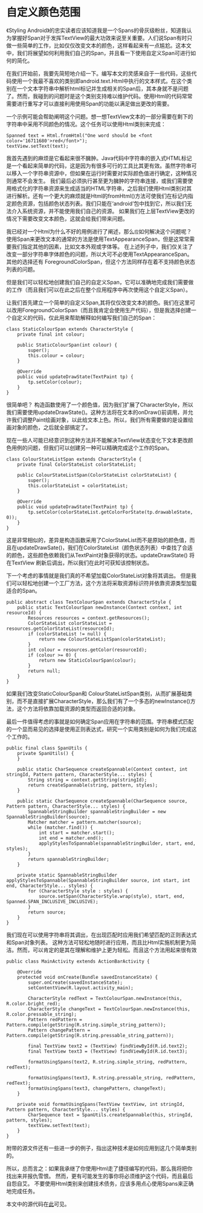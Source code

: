 # 自定义颜色范围

《Styling Android》的忠实读者应该知道我是一个Spans的骨灰级粉丝，知道我认为掌握好Span对于发挥TextView的最大功效来说至关重要。人们说Span有时只做一些简单的工作，比如仅仅改变文本的颜色，这样看起来有一点尴尬。这本文中，我们将展望如何利用我们自己的Span，并且看一下使用自定义Span可进行如何的简化。

在我们开始前，我要先简短地介绍一下。编写本文的灵感来自于一些代码，这些代码使用一个我最不喜欢的类别即android.text.Html中执行的文本样式。在这个类别在一个文本字符串中解析html标记并生成相关的Span后，其本身就不是问题了。然而，我碰到的问题时是这个类别支持难以维护代码。使用Html的代码常常需要进行重写才可以直接利用使用Span的功能以满足做出更改的需要。

一个示例可能会帮助阐明这个问题。想一想TextView文本的一部分需要在剩下的字符串中采用不同颜色的情况。这个任务可以使用Html类别来完成：

```
Spanned text = Html.fromHtml("One word should be <font color='16711680'>red</font>");
textView.setText(text);
```

我首先遇到的麻烦是它看起来很不臃肿。Java代码中字符串的嵌入式HTML标记是一个看起来简单的代码，这是因为有很多可行的工具比其更有效。虽然字符串可以移入一个字符串资源中，但如果在运行时需要对实际颜色值进行确定，这种情况则通常不会发生。 我们最后必须执行甚至更为臃肿的字符串连接，或我们需要使用格式化的字符串资源来生成适当的HTML字符串，之后我们使用Html类别对其进行解析。还有一个更大的麻烦就是Html的fromHtml()方法可使我们在标记内指定颜色资源，包括颜色状态列表。我们只能在‘android’包中找到它，所以我们无法介入系统资源，并不能使用我们自己的资源。  如果我们在上层TextView更改的情况下需要改变文本颜色，这就会给我们带来问题。

我已经对一个Html为什么不好的用例进行了阐述，那么`应`如何解决这个问题呢？ 使用Span来更改文本的通常的方法是使用TextAppearanceSpan，但是这常常需要我们指定其他的因素，比如文本外观或字体等。 在上述列子中，我们仅关注了改变一部分字符串字体颜色的问题，所以大可不必使用TextAppearanceSpan。其他的选择还有 ForegroundColorSpan，但这个方法同样存在着不支持颜色状态列表的问题。

但是我们可以轻松地创建我们自己的自定义Span，它可以准确地完成我们需要做的工作（而且我们可以在此之后在整个应用程序中再次使用这个自定义Span）。

让我们首先建立一个简单的自定义Span,其将仅仅改变文本的颜色。我们在这里可以改用ForegroundColorSpan（而且我肯定会使用生产代码），但是我选择创建一个自定义的代码，仅此用来帮助解释如何编写我们自己的Span：

```
class StaticColourSpan extends CharacterStyle {
    private final int colour;
 
    public StaticColourSpan(int colour) {
        super();
        this.colour = colour;
    }
 
    @Override
    public void updateDrawState(TextPaint tp) {
        tp.setColor(colour);
    }
}
```

很简单吧？ 构造函数使用了一个颜色值，因为我们扩展了CharacterStyle，所以我们需要使用updateDrawState()。这种方法将在文本的onDraw()前调用，并允许我们调整Paint绘画对象，以此给文本上色。所以，我们所有需要做的是设置绘画对象的颜色，之后就全部搞定了。

现在一些人可能已经意识到这种方法并不能解决TextView状态变化下文本更改颜色用例的问题，但我们可以创建另一种可以精确完成这个工作的Span。

```
class ColourStateListSpan extends CharacterStyle {
    private final ColorStateList colorStateList;
 
    public ColourStateListSpan(ColorStateList colorStateList) {
        super();
        this.colorStateList = colorStateList;
    }
 
    @Override
    public void updateDrawState(TextPaint tp) {
        tp.setColor(colorStateList.getColorForState(tp.drawableState, 0));
    }
}
```

这是非常相似的，差异是构造函数采用了ColorStateList而不是原始的颜色值，而且在updateDrawSate()，我们在ColorStateList（颜色状态列表）中查找了合适的颜色，这些颜色依赖我们从TextPaint对象获得的状态。updateDrawState() 将在TextView 刷新后调出，所以我们在此时可获知该控制状态。

下一个考虑的事情就是我们真的不希望加载ColorStateList对象将其调出。 但是我们可以轻松地创建一个工厂方法，这个方法将采取资源标识符并依靠资源类型加载适合的Span。

```
public abstract class TextColourSpan extends CharacterStyle {
    public static TextColourSpan newInstance(Context context, int resourceId) {
        Resources resources = context.getResources();
        ColorStateList colorStateList = resources.getColorStateList(resourceId);
        if (colorStateList != null) {
            return new ColourStateListSpan(colorStateList);
        }
        int colour = resources.getColor(resourceId);
        if (colour >= 0) {
            return new StaticColourSpan(colour);
        }
        return null;
    }
}
```

如果我们改变StaticColourSpan和 ColourStateListSpan类别，从而扩展基础类别，而不是直接扩展CharacterStyle，那么我们有了一个多态的newInstance()方法，这个方法将依靠加载资源的类型而返回合适的对象。

最后一件值得考虑的事就是如何确定Span应用在字符串的范围。字符串模式匹配的一个显而易见的选择是使用正则表达式，研究一个实用类别是如何为我们完成这个工作的。

```
public final class SpanUtils {
    private SpanUtils() {
    }
 
    public static CharSequence createSpannable(Context context, int stringId, Pattern pattern, CharacterStyle... styles) {
        String string = context.getString(stringId);
        return createSpannable(string, pattern, styles);
    }
 
    public static CharSequence createSpannable(CharSequence source, Pattern pattern, CharacterStyle... styles) {
        SpannableStringBuilder spannableStringBuilder = new SpannableStringBuilder(source);
        Matcher matcher = pattern.matcher(source);
        while (matcher.find()) {
            int start = matcher.start();
            int end = matcher.end();
            applyStylesToSpannable(spannableStringBuilder, start, end, styles);
        }
        return spannableStringBuilder;
    }
 
    private static SpannableStringBuilder applyStylesToSpannable(SpannableStringBuilder source, int start, int end, CharacterStyle... styles) {
        for (CharacterStyle style : styles) {
            source.setSpan(CharacterStyle.wrap(style), start, end, Spanned.SPAN_INCLUSIVE_INCLUSIVE);
        }
        return source;
    }
}
```

我们现在可以使用字符串将其调出，在出现匹配时应用我们希望匹配的正则表达式和Span对象列表。 这种方法可轻松地随时进行应用，而且比Html实施机制更为简洁。然而，可以肯定的是其在理解和维护上更为轻松。而且这个方法用起来很有效

```
public class MainActivity extends ActionBarActivity {
 
    @Override
    protected void onCreate(Bundle savedInstanceState) {
        super.onCreate(savedInstanceState);
        setContentView(R.layout.activity_main);
 
        CharacterStyle redText = TextColourSpan.newInstance(this, R.color.bright_red);
        CharacterStyle changeText = TextColourSpan.newInstance(this, R.color.pressable_string);
        Pattern redPattern = Pattern.compile(getString(R.string.simple_string_pattern));
        Pattern changePattern = Pattern.compile(getString(R.string.pressable_string_pattern));
 
        final TextView text2 = (TextView) findViewById(R.id.text2);
        final TextView text3 = (TextView) findViewById(R.id.text3);
 
        formatUsingSpans(text2, R.string.simple_string, redPattern, redText);
 
        formatUsingSpans(text3, R.string.pressable_string, redPattern, redText);
        formatUsingSpans(text3, changePattern, changeText);
    }
 
    private void formatUsingSpans(TextView textView, int stringId, Pattern pattern, CharacterStyle... styles) {
        CharSequence text = SpanUtils.createSpannable(this, stringId, pattern, styles);
        textView.setText(text);
    }
}
```

附带的源文件还有一些进一步的例子，指出这种技术是如何应用到这几个简单类别的。

所以，总而言之：如果我承继了你使用Html走了捷径编写的代码，那么我将把你找出来并报仇雪恨。 然而，更有可能发生的事你将必须维护这个代码，而且最后自怨自艾。 不要使用Html类别来创建技术债务，应该多用点心使用Spans来正确地完成任务。

本文中的源代码在[此](https://bitbucket.org/StylingAndroid/customcolourspans/src/6dda94855654519803e478267b6ab84b8dcd47ea/?at=master)可见。